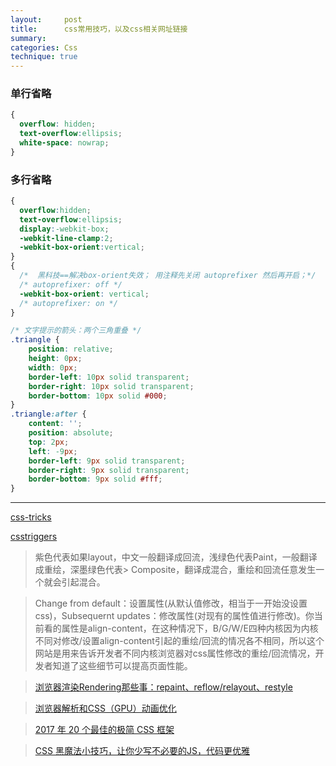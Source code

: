 ```yaml
---
layout:     post
title:      css常用技巧，以及css相关网址链接
summary:  
categories: Css
technique: true
---
```


### 单行省略
```css
{
  overflow: hidden;   
  text-overflow:ellipsis;   
  white-space: nowrap;   
}
```

### 多行省略

```css
{
  overflow:hidden;
  text-overflow:ellipsis;
  display:-webkit-box;
  -webkit-line-clamp:2;
  -webkit-box-orient:vertical;
}
{
  /*  黑科技==解决box-orient失效； 用注释先关闭 autoprefixer 然后再开启；*/
  /* autoprefixer: off */  
  -webkit-box-orient: vertical;  
  /* autoprefixer: on */  
}
```

```css
/* 文字提示的箭头：两个三角重叠 */
.triangle { 
    position: relative;
    height: 0px;
    width: 0px;
    border-left: 10px solid transparent;
    border-right: 10px solid transparent;
    border-bottom: 10px solid #000;
}
.triangle:after {
    content: '';
    position: absolute;
    top: 2px;
    left: -9px;
    border-left: 9px solid transparent;
    border-right: 9px solid transparent;
    border-bottom: 9px solid #fff;
}

```


*******************************************

[css-tricks](https://css-tricks.com/)    

[csstriggers](https://css-tricks.com/css-triggers/)

> 紫色代表如果layout，中文一般翻译成回流，浅绿色代表Paint，一般翻译成重绘，深墨绿色代表>  Composite，翻译成混合，重绘和回流任意发生一个就会引起混合。

> Change from default：设置属性(从默认值修改，相当于一开始没设置css)，Subsequernt updates：修改属性(对现有的属性值进行修改)。你当前看的属性是align-content，在这种情况下，B/G/W/E四种内核因为内核不同对修改/设置align-content引起的重绘/回流的情况各不相同，所以这个网站是用来告诉开发者不同内核浏览器对css属性修改的重绘/回流情况，开发者知道了这些细节可以提高页面性能。

> [浏览器渲染Rendering那些事：repaint、reflow/relayout、restyle](http://www.cnblogs.com/ihardcoder/articles/3927709.html)  

> [浏览器解析和CSS（GPU）动画优化](https://css-tricks.com/css-triggers/)

> [2017 年 20 个最佳的极简 CSS 框架](https://zhuanlan.zhihu.com/p/27767048)

> [CSS 黑魔法小技巧，让你少写不必要的JS，代码更优雅](https://github.com/jawil/blog/issues/29)